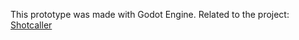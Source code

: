 This prototype was made with Godot Engine.
Related to the project: [Shotcaller](https://github.com/amethyst/shotcaller)